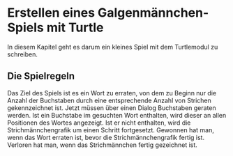 # Erstellen eines Galgenmännchen-Spiels mit Turtle



In diesem Kapitel geht es darum ein kleines Spiel mit dem Turtlemodul zu schreiben.

## Die Spielregeln

Das Ziel des Spiels ist es ein Wort zu erraten, von dem zu Beginn nur die Anzahl der Buchstaben durch eine entsprechende Anzahl von Strichen gekennzeichnet ist. Jetzt müssen über einen Dialog Buchstaben geraten werden. Ist ein Buchstabe im gesuchten Wort enthalten, wird dieser an allen Positionen des Wortes angezeigt. Ist er nicht enthalten, wird die Strichmännchengrafik um einen Schritt fortgesetzt. Gewonnen hat man, wenn das Wort erraten ist, bevor die Strichmännchengrafik fertig ist. Verloren hat man, wenn das Strichmännchen fertig gezeichnet ist.







